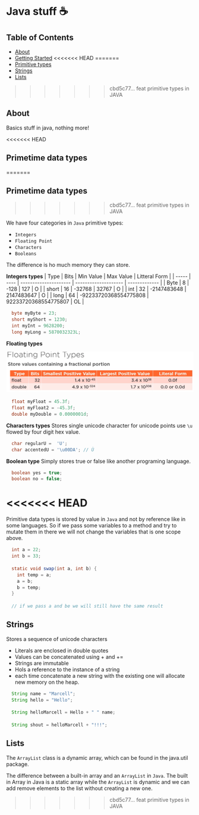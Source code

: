 # Java stuff ☕️

## Table of Contents

- [About](#about)
- [Getting Started](#getting_started)
<<<<<<< HEAD
=======
- [Primitive types](#primitive_types)
- [Strings](#strings)
- [Lists](#lists)
>>>>>>> cbd5c77... feat primitive types in JAVA

## About <a name = "about"></a>

Basics stuff in java, nothing more!

<<<<<<< HEAD
## Primetime data types
=======
## Primetime data types <a name = "primitive_types"></a>
>>>>>>> cbd5c77... feat primitive types in JAVA

We have four categories in `Java` primitive types:

- `Integers`
- `Floating Point`
- `Characters`
- `Booleans`

The difference is ho much memory they can store.

**Integers types**
| Type | Bits | Min Value | Max Value | Litteral Form |
| ----- | ---- | --------------------- | -------------------- | ------------- |
| Byte | 8 | -128 | 127 | O |
| short | 16 | -32768 | 32767 | O |
| int | 32 | -2147483648 | 2147483647 | O |
| long | 64 | -92233720368554775808 | 92233720368554775807 | OL |

```java
  byte myByte = 23;
  short myShort = 1230;
  int myInt = 9628200;
  long myLong = 5870032323L;
```

**Floating types**

<img src="./floats.png" />

```java
  float myFloat = 45.3f;
  float myFloat2 = -45.3f;
  double myDouble = 0.0000001d;
```

**Characters types**
Stores single unicode character
for unicode points use `\u `flowed by four digit hex value.

```java
  char regularU =  'U';
  char accentedU = '\u00DA'; // Ù

```

**Boolean type**
Simply stores true or false like another programing language.

```java
  boolean yes = true;
  boolean no = false;
```
<<<<<<< HEAD
=======

Primitive data types is stored by value in `Java` and not by reference like in some languages.
So if we pass some variables to a method and try to mutate them in there we will not change the variables that is one scope above.

```java
  int a = 22;
  int b = 33;

  static void swap(int a, int b) {
    int temp = a;
    a = b;
    b = temp;
  }

  // if we pass a and be we will still have the same result

```

## Strings <a name="strings"></a>

Stores a sequence of unicode characters

- Literals are enclosed in double quotes
- Values can be concatenated using + and +=
- Strings are immutable
- Hols a reference to the instance of a string
- each time concatenate a new string with the existing one will allocate new memory on the heap.

```java
  String name = "Marcell";
  String hello = "Hello";

  String helloMarcell = Hello + " " name;

  String shout = helloMarcell + "!!!";
```

## Lists <a name="lists"></a>

The `ArrayList` class is a dynamic array, which can be found in the java.util package.

The difference between a built-in array and an `ArrayList` in `Java`. The built in Array in Java is a static array while the `ArrayList` is dynamic
and we can add remove elements to the list without creating a new one.
>>>>>>> cbd5c77... feat primitive types in JAVA
